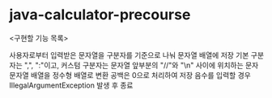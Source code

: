 # java-calculator-precourse

<구현할 기능 목록>

사용자로부터 입력받은 문자열을 구분자를 기준으로 나눠 문자열 배열에 저장
기본 구분자는 ",", ":"이고, 커스텀 구분자는 문자열 앞부분의 "//"와 "\n" 사이에 위치하는 문자
문자열 배열을 정수형 배열로 변환
공백은 0으로 처리하여 저장
음수를 입력할 경우 IllegalArgumentException 발생 후 종료
